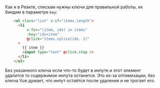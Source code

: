 Как и в Реакте, спискам нужны ключи для правильной работы, их биндим в параметре `key`:

```html
    <ul class="list" v-if="items.length">
      <li
          v-for="(item, idx) in items"
          :key="idx+item"
          @click="items.splice(idx, 1)"
      >
        {{ item }}
        <input type="text" @click.stop />
      </li>
    </ul>
```

Без указанного ключа если что-то будет в инпуте и этот элемент удалится то содержимое инпута останется. Это из-за оптимизации, без ключа Vue думает, что инпут остаётся после удаления и не трогает его.